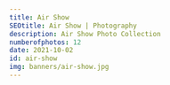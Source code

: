 ```yaml
---
title: Air Show
SEOtitle: Air Show | Photography
description: Air Show Photo Collection
numberofphotos: 12
date: 2021-10-02
id: air-show
img: banners/air-show.jpg
---
```

